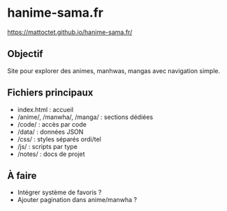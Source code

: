 # hanime-sama.fr
https://mattoctet.github.io/hanime-sama.fr/

## Objectif
Site pour explorer des animes, manhwas, mangas avec navigation simple.

## Fichiers principaux
- index.html : accueil
- /anime/, /manwha/, /manga/ : sections dédiées
- /code/ : accès par code
- /data/ : données JSON
- /css/ : styles séparés ordi/tel
- /js/ : scripts par type
- /notes/ : docs de projet

## À faire
- Intégrer système de favoris ?
- Ajouter pagination dans anime/manwha ?